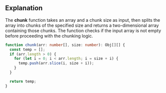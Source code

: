 ## Explanation

The <b>chunk</b> function takes an array and a chunk size as input, then splits the array into chunks of the specified size and returns a two-dimensional array containing those chunks. The function checks if the input array is not empty before proceeding with the chunking logic.

```ts
function chunk(arr: number[], size: number): Obj[][] {
  const temp = [];
  if (arr.length > 0) {
    for (let i = 0; i < arr.length; i = size + i) {
      temp.push(arr.slice(i, size + i));
    }
  }

  return temp;
}
```
